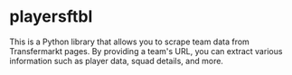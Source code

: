 # playersftbl
This is a Python library that allows you to scrape team data from Transfermarkt pages. By providing a team's URL, you can extract various information such as player data, squad details, and more.
